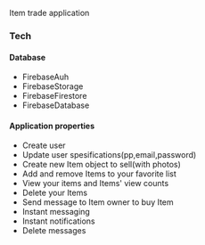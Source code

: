 Item trade application

### Tech

#### Database
* FirebaseAuh 
* FirebaseStorage 
* FirebaseFirestore 
* FirebaseDatabase

#### Application properties 
* Create user 
* Update user spesifications(pp,email,password) 
* Create new Item object to sell(with photos) 
* Add and remove Items to your favorite list 
* View your items and Items' view counts 
* Delete your Items 
* Send message to Item owner to buy Item 
* Instant messaging 
* Instant notifications 
* Delete messages
 
